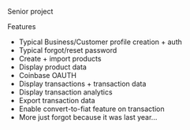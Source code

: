 Senior project

Features

- Typical Business/Customer profile creation + auth
- Typical forgot/reset password
- Create + import products
- Display product data
- Coinbase OAUTH
- Display transactions + transaction data
- Display transaction analytics
- Export transaction data
- Enable convert-to-fiat feature on transaction
- More just forgot because it was last year...
